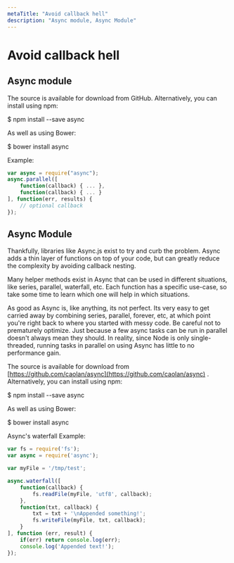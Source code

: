 ```yaml
---
metaTitle: "Avoid callback hell"
description: "Async module, Async Module"
---
```


# Avoid callback hell




## Async module


The source is available for download from GitHub. Alternatively, you can install using npm:

$ npm install --save async

As well as using Bower:

$ bower install async

Example:

```js
var async = require("async");
async.parallel([
    function(callback) { ... },
    function(callback) { ... }
], function(err, results) {
    // optional callback
});

```



## Async Module


Thankfully, libraries like Async.js exist to try and curb the problem. Async adds a thin layer of functions on top of your code, but can greatly reduce the complexity by avoiding callback nesting.

Many helper methods exist in Async that can be used in different situations, like series, parallel, waterfall, etc. Each function has a specific use-case, so take some time to learn which one will help in which situations.

As good as Async is, like anything, its not perfect. Its very easy to get carried away by combining series, parallel, forever, etc, at which point you're right back to where you started with messy code. Be careful not to prematurely optimize. Just because a few async tasks can be run in parallel doesn't always mean they should. In reality, since Node is only single-threaded, running tasks in parallel on using Async has little to no performance gain.

The source is available for download from [https://github.com/caolan/async](https://github.com/caolan/async) . Alternatively, you can install using npm:

$ npm install --save async

As well as using Bower:

$ bower install async

Async's waterfall Example:

```js
var fs = require('fs');  
var async = require('async');

var myFile = '/tmp/test';

async.waterfall([  
    function(callback) {
        fs.readFile(myFile, 'utf8', callback);
    },
    function(txt, callback) {
        txt = txt + '\nAppended something!';
        fs.writeFile(myFile, txt, callback);
    }
], function (err, result) {
    if(err) return console.log(err);
    console.log('Appended text!');
});

```

